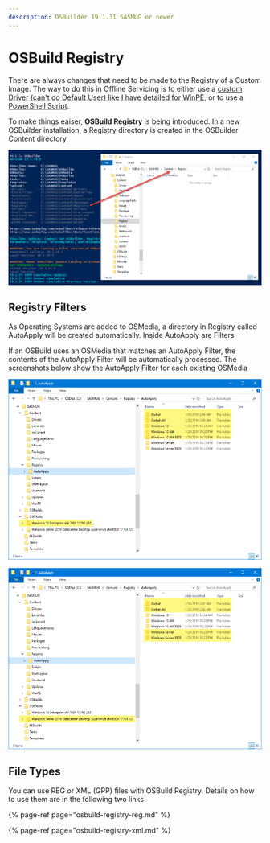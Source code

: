 ```yaml
---
description: OSBuilder 19.1.31 SASMUG or newer
---
```


# OSBuild Registry

There are always changes that need to be made to the Registry of a Custom Image.  The way to do this in Offline Servicing is to either use a [custom Driver \(can't do Default User\) like I have detailed for WinPE](../../instructions/detailed/pebuild/drivers/regadd-activepowerscheme.md), or to use a [PowerShell Script](../../../../osconfig/docs/customization/scripts.md).

To make things eaiser, **OSBuild Registry** is being introduced.  In a new OSBuilder installation, a Registry directory is created in the OSBuilder Content directory

![](../../../../.gitbook/assets/2019-01-29_22-17-35.png)

## Registry Filters

As Operating Systems are added to OSMedia, a directory in Registry called AutoApply will be created automatically.  Inside AutoApply are Filters

If an OSBuild uses an OSMedia that matches an AutoApply Filter, the contents of the AutoApply Filter will be automatically processed.  The screenshots below show the AutoApply Filter for each existing OSMedia

![](../../../../.gitbook/assets/2019-01-30_21-46-16.png)

![](../../../../.gitbook/assets/2019-01-30_21-46-16b.png)

## File Types

You can use REG or XML \(GPP\) files with OSBuild Registry.  Details on how to use them are in the following two links

{% page-ref page="osbuild-registry-reg.md" %}

{% page-ref page="osbuild-registry-xml.md" %}

